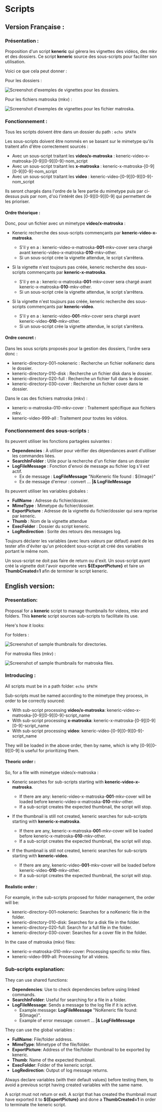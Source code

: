 # Scripts
## Version Française :
### Présentation :
Proposition d'un script **keneric** qui gérera les vignettes des vidéos, des mkv et des dossiers.
Ce script **keneric** source des sous-scripts pour faciliter son utilisation.

Voici ce que cela peut donner :

Pour les dossiers :

![Screenshot d'exemples de vignettes pour les dossiers.](readme_img/ScriptKenericDirectoryEg.png)

Pour les fichiers matroska (mkv) :

![Screenshot d'exemples de vignettes pour les fichier matroska.](readme_img/VideoMatroskaCover.png)

### Fonctionnement :
Tous les scripts doivent être dans un dossier du path : `echo $PATH`

Les sous-scripts doivent être nommés en se basant sur le mimetype qu'ils traitent afin d'être correctement sourcés :

 - Avec un sous-script traitant les **video/x-matroska** : keneric-video-x-matroska-[0-9][0-9][0-9]-nom_script
 - Avec un sous-script traitant les **x-matroska** : keneric-x-matroska-[0-9][0-9][0-9]-nom_script
 - Avec un sous-script traitant les **video** : keneric-video-[0-9][0-9][0-9]-nom_script

Ils seront chargés dans l'ordre de la 1ere partie du mimetype puis par ci-dessus puis par nom, d'où l'intérêt des [0-9][0-9][0-9] qui permettent de les prioriser.

#### Ordre théorique :
Donc, pour un fichier avec un mimetype **video/x-matroska** :

 - Keneric recherche des sous-scripts commençants par **keneric-video-x-matroska**.
    - S'il y en a : keneric-video-x-matroska-**001**-mkv-cover sera chargé avant keneric-video-x-matroska-**010**-mkv-other.
    - Si un sous-script crée la vignette attendue, le script s’arrêtera.
    
 - Si la vignette n'est toujours pas créée, keneric recherche des sous-scripts commençants par **keneric-x-matroska**.
    - S'il y en a : keneric-x-matroska-**001**-mkv-cover sera chargé avant keneric-x-matroska-**010**-mkv-other.
    - Si un sous-script crée la vignette attendue, le script s’arrêtera.
    
 - Si la vignette n'est toujours pas créée, keneric recherche des sous-scripts commençants par **keneric-video**.
    - S'il y en a : keneric-video-**001**-mkv-cover sera chargé avant keneric-video-**010**-mkv-other.
    - Si un sous-script crée la vignette attendue, le script s’arrêtera.

#### Ordre concret :
Dans les sous scripts proposés pour la gestion des dossiers, l'ordre sera donc :

 - keneric-directory-001-nokeneric : Recherche un fichier noKeneric dans le dossier.
 - keneric-directory-010-disk : Recherche un fichier disk dans le dossier.
 - keneric-directory-020-full : Recherche un fichier full dans le dossier.
 - keneric-directory-030-cover : Recherche un fichier cover dans le dossier.

Dans le cas des fichiers matroska (mkv) :

 - keneric-x-matroska-010-mkv-cover : Traitement spécifique aux fichiers mkv.
 - keneric-video-999-all : Traitement pour toutes les vidéos.

### Fonctionnement des sous-scripts :
Ils peuvent utiliser les fonctions partagées suivantes :

 - **Dependencies** : À utiliser pour vérifier des dépendances avant d'utiliser les commandes liées.
 - **SearchInFolder** : Utile pour la recherche d'un fichier dans un dossier
 - **LogFileMessage** : Fonction d'envoi de message au fichier log s'il est actif.
   - Ex de message : **LogFileMessage** "NoKeneric file found : ${Image}"
   - Ex de message d'erreur : convert ...  **|& LogFileMessage**

Ils peuvent utiliser les variables globales :

 - **FullName** : Adresse du fichier/dossier.
 - **MimeType** : Mimetype du fichier/dossier.
 - **ExportPicture** : Adresse de la vignette du fichier/dossier qui sera reprise par keneric.
 - **Thumb** : Nom de la vignette attendue
 - **ExecFolder** : Dossier du script keneric.
 - **LogRedirection** : Sorite des retours des messages log.

Toujours déclarer les variables (avec leurs valeurs par défaut) avant de les tester afin d'éviter qu'un précédent sous-script ait créé des variables portant le même nom.

Un sous-script ne doit pas faire de return ou d'exit.
Un sous-script ayant créé la vignette doit l'avoir exportée vers **${ExportPicture}** et faire un **ThumbCreated=1** afin de terminer le script keneric.

## English version:
### Presentation:
Proposal for a **keneric** script to manage thumbnails for videos, mkv and folders.
This **keneric** script sources sub-scripts to facilitate its use.

Here's how it looks:

For folders :

![Screenshot of sample thumbnails for directories.](readme_img/ScriptKenericDirectoryEg.png)

For matroska files (mkv) :

![Screenshot of sample thumbnails for matroska files.](readme_img/VideoMatroskaCover.png)

### Introducing :
All scripts must be in a path folder: `echo $PATH`

Sub-scripts must be named according to the mimetype they process, in order to be correctly sourced:

 - With sub-script processing **video/x-matroska**: keneric-video-x-matroska-[0-9][0-9][0-9]-script_name
 - With sub-script processing **x-matroska**: keneric-x-matroska-[0-9][0-9][0-9]-script_name
 - With sub-script processing **video**: keneric-video-[0-9][0-9][0-9]-script_name

They will be loaded in the above order, then by name, which is why [0-9][0-9][0-9] is useful for prioritizing them.

#### Theoric order :
So, for a file with mimetype video/x-matroska :

 - Keneric searches for sub-scripts starting with **keneric-video-x-matroska**.
    - If there are any: keneric-video-x-matroska-**001**-mkv-cover will be loaded before keneric-video-x-matroska-**010**-mkv-other.
    - If a sub-script creates the expected thumbnail, the script will stop.
    
 - If the thumbnail is still not created, keneric searches for sub-scripts starting with **keneric-x-matroska**.
    - If there are any, keneric-x-matroska-**001**-mkv-cover will be loaded before keneric-x-matroska-**010**-mkv-other.
    - If a sub-script creates the expected thumbnail, the script will stop.
    
 - If the thumbnail is still not created, keneric searches for sub-scripts starting with **keneric-video**.
    - If there are any, keneric-video-**001**-mkv-cover will be loaded before keneric-video-**010**-mkv-other.
    - If a sub-script creates the expected thumbnail, the script will stop.

#### Realistic order :
For example, in the sub-scripts proposed for folder management, the order will be:

 - keneric-directory-001-nokeneric: Searches for a noKeneric file in the folder.
 - keneric-directory-010-disk: Searches for a disk file in the folder.
 - keneric-directory-020-full: Search for a full file in the folder.
 - keneric-directory-030-cover: Searches for a cover file in the folder.

In the case of matroska (mkv) files:

 - keneric-x-matroska-010-mkv-cover: Processing specific to mkv files.
 - keneric-video-999-all: Processing for all videos.

### Sub-scripts explanation:
They can use shared functions:

 - **Dependencies**: Use to check dependencies before using linked commands.
 - **SearchInFolder**: Useful for searching for a file in a folder.
 - **LogFileMessage**: Sends a message to the log file if it is active.
    - Example message: **LogFileMessage** "NoKeneric file found: ${Image}".
    - Example of error message: convert ...  **|& LogFileMessage**

They can use the global variables :

 - **FullName**: File/folder address.
 - **MimeType**: Mimetype of the file/folder.
 - **ExportPicture**: Address of the file/folder thumbnail to be exported by keneric.
 - **Thumb**: Name of the expected thumbnail.
 - **ExecFolder**: Folder of the keneric script.
 - **LogRedirection**: Output of log message returns.

Always declare variables (with their default values) before testing them, to avoid a previous script having created variables with the same name.

A script must not return or exit.
A script that has created the thumbnail must have exported it to **${ExportPicture}** and done a **ThumbCreated=1** in order to terminate the keneric script.
